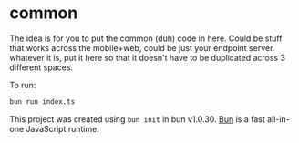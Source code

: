 # common

The idea is for you to put the common (duh) code in here. Could be stuff that works across the mobile+web, could be just your endpoint server. whatever it is, put it here so that it doesn't have to be duplicated across 3 different spaces.


To run:

```bash
bun run index.ts
```

This project was created using `bun init` in bun v1.0.30. [Bun](https://bun.sh) is a fast all-in-one JavaScript runtime.
